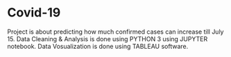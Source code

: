 # Covid-19
Project is about predicting how much confirmed cases can increase till July 15.
Data Cleaning & Analysis is done using PYTHON 3 using JUPYTER notebook.
Data Vosualization is done using TABLEAU software.
